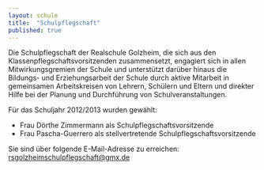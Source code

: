 ```yaml
---
layout: schule
title:  "Schulpflegschaft"
published: true
---
```


Die Schulpflegschaft der Realschule Golzheim, die sich aus den Klassenpflegschaftsvorsitzenden zusammensetzt, engagiert sich in allen Mitwirkungsgremien der Schule und unterstützt darüber hinaus die Bildungs- und Erziehungsarbeit der Schule durch aktive Mitarbeit in gemeinsamen Arbeitskreisen von Lehrern, Schülern und Eltern und direkter Hilfe bei der Planung und Durchführung von Schulveranstaltungen.

Für das Schuljahr 2012/2013 wurden gewählt:

- Frau Dörthe Zimmermann als Schulpflegschaftsvorsitzende
- Frau Pascha-Guerrero als stellvertretende Schulpflegschaftsvorsitzende 

Sie sind über folgende E-Mail-Adresse zu erreichen: rsgolzheimschulpflegschaft@gmx.de

